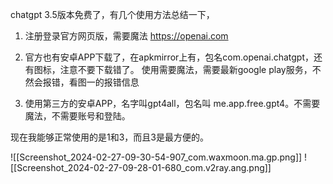 chatgpt 3.5版本免费了，有几个使用方法总结一下，
1. 注册登录官方网页版，需要魔法
    https://openai.com

2. 官方也有安卓APP下载了，在apkmirror上有，包名com.openai.chatgpt，还有图标，注意不要下载错了。
    使用需要魔法，需要最新google play服务，不然会报错，看图一的报错信息

3. 使用第三方的安卓APP，名字叫gpt4all，包名叫 me.app.free.gpt4。不需要魔法，不需要账号和登陆。

现在我能够正常使用的是1和3，而且3是最方便的。

![[Screenshot_2024-02-27-09-30-54-907_com.waxmoon.ma.gp.png]]
![[Screenshot_2024-02-27-09-28-01-680_com.v2ray.ang.png]]